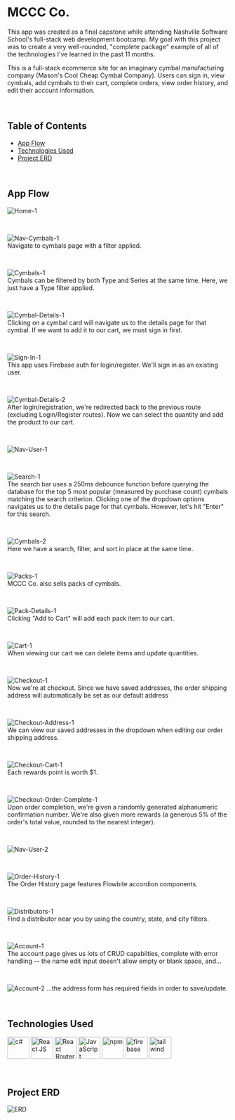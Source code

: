 # MCCC Co.

This app was created as a final capstone while attending Nashville Software School's full-stack web development bootcamp. My goal with this project was to create a very well-rounded, "complete package" example of all of the technologies I've learned in the past 11 months.

This is a full-stack ecommerce site for an imaginary cymbal manufacturing company (Mason's Cool Cheap Cymbal Company). Users can sign in, view cymbals, add cymbals to their cart, complete orders, view order history, and edit their account information.

<br>

## Table of Contents

- [App Flow](#app-flow)
- [Technologies Used](#technologies-used)
- [Project ERD](#project-erd)

<br>

## App Flow

![Home-1](screenshots/Home-1.PNG)

<br>

![Nav-Cymbals-1](screenshots/Nav-Cymbals-1.png)\
Navigate to cymbals page with a filter applied.

<br>

![Cymbals-1](screenshots/Cymbals-1.png)\
Cymbals can be filtered by both Type and Series at the same time. Here, we just have a Type filter applied.

<br>

![Cymbal-Details-1](screenshots/Cymbal-Details-1.png)\
Clicking on a cymbal card will navigate us to the details page for that cymbal. If we want to add it to our cart, we must sign in first.

<br>

![Sign-In-1](screenshots/Sign-In-1.png)\
This app uses Firebase auth for login/register. We'll sign in as an existing user.

<br>

![Cymbal-Details-2](screenshots/Cymbal-Details-2.png)\
After login/registration, we're redirected back to the previous route (excluding Login/Register routes). Now we can select the quantity and add the product to our cart.

<br>

![Nav-User-1](screenshots/Nav-User-1.png)

<br>

![Search-1](screenshots/Search-1.png)\
The search bar uses a 250ms debounce function before querying the database for the top 5 most popular (measured by purchase count) cymbals matching the search criterion. Clicking one of the dropdown options navigates us to the details page for that cymbals. However, let's hit "Enter" for this search.

<br>

![Cymbals-2](screenshots/Cymbals-2.png)\
Here we have a search, filter, and sort in place at the same time.

<br>

![Packs-1](screenshots/Packs-1.png)\
MCCC Co. also sells packs of cymbals.

<br>

![Pack-Details-1](screenshots/Pack-Details-1.png)\
Clicking "Add to Cart" will add each pack item to our cart.

<br>

![Cart-1](screenshots/Cart-1.png)\
When viewing our cart we can delete items and update quantities.

<br>

![Checkout-1](screenshots/Checkout-1.png)\
Now we're at checkout. Since we have saved addresses, the order shipping address will automatically be set as our default address

<br>

![Checkout-Address-1](screenshots/Checkout-Address-1.png)\
We can view our saved addresses in the dropdown when editing our order shipping address.

<br>

![Checkout-Cart-1](screenshots/Checkout-Cart-1.png)\
Each rewards point is worth $1.

<br>

![Checkout-Order-Complete-1](screenshots/Checkout-Order-Complete-1.png)\
Upon order completion, we're given a randomly generated alphanumeric confirmation number. We're also given more rewards (a generous 5% of the order's total value, rounded to the nearest integer).

<br>

![Nav-User-2](screenshots/Nav-User-2.png)

<br>

![Order-History-1](screenshots/Order-History-1.png)\
The Order History page features Flowbite accordion components.

<br>

![Distributors-1](screenshots/Distributors-1.png)\
Find a distributor near you by using the country, state, and city filters.

<br>

![Account-1](screenshots/Account-1.png)\
The account page gives us lots of CRUD capabilties, complete with error handling -- the name edit input doesn't allow empty or blank space, and...

<br>

![Account-2](screenshots/Account-2.png)
...the address form has required fields in order to save/update.

<br>

## Technologies Used

<a href="https://learn.microsoft.com/en-us/dotnet/csharp/" title="c#"><img src="https://github.com/get-icon/geticon/raw/master/icons/c-sharp.svg" alt="c#" width="50px" height="50px"></a>
<a href="https://reactjs.org/" title="React JS"><img src="https://github.com/get-icon/geticon/raw/master/icons/react.svg" alt="React JS" width="50px" height="50px"></a>
<a href="https://reactrouter.com/en/main" title="React Router"><img src="https://reactrouter.com/_brand/react-router-mark-color.svg" alt="React Router" width="50px" height="50px"></a>
<a href="https://www.javascript.com/" title="JavaScript"><img src="https://github.com/get-icon/geticon/raw/master/icons/javascript.svg" alt="JavaScript" width="50px" height="50px"></a>
<a href="https://www.npmjs.com/" title="npm"><img src="https://github.com/get-icon/geticon/raw/master/icons/npm.svg" alt="npm" width="50px" height="50px"></a>
<a href="https://firebase.google.com/" title="firebase"><img src="https://raw.githubusercontent.com/get-icon/geticon/master/icons/firebase.svg" alt="firebase" width="50px" height="50px"></a>
<a href="https://tailwindcss.com/" title="tailwind"><img src="https://github.com/get-icon/geticon/raw/master/icons/tailwindcss-icon.svg" alt="tailwind" width="50px" height="50px"></a>

<br>

## Project ERD

![ERD](screenshots/ERD.png)